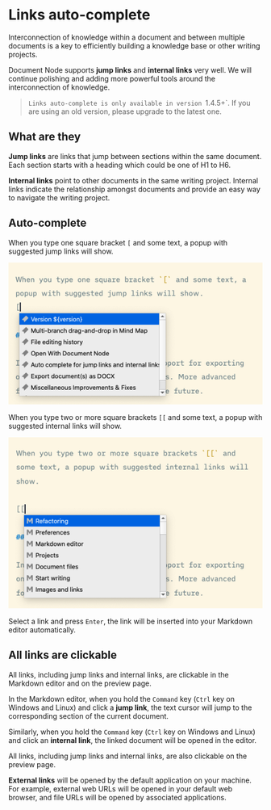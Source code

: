 # Links auto-complete

Interconnection of knowledge within a document and between multiple documents is a key to efficiently building a knowledge base or other writing projects.

Document Node supports **jump links** and **internal links** very well. We will continue polishing and adding more powerful tools around the interconnection of knowledge.

> `Links auto-complete is only available in version `1.4.5+`. If you are using an old version, please upgrade to the latest one. 

## What are they

**Jump links** are links that jump between sections within the same document. Each section starts with a heading which could be one of H1 to H6.

**Internal links** point to other documents in the same writing project. Internal links indicate the relationship amongst documents and provide an easy way to navigate the writing project.

## Auto-complete

When you type one square bracket `[` and some text, a popup with suggested jump links will show.

![screen-auto-suggest-jump-links](screen-auto-suggest-jump-links.png)

When you type two or more square brackets `[[` and some text, a popup with suggested internal links will show.

![screen-auto-suggest-internal-links](screen-auto-suggest-internal-links.png)

Select a link and press `Enter`, the link will be inserted into your Markdown editor automatically.

## All links are clickable

All links, including jump links and internal links, are clickable in the Markdown editor and on the preview page.

In the Markdown editor, when you hold the `Command` key (`Ctrl` key on Windows and Linux) and click a **jump link**, the text cursor will jump to the corresponding section of the current document. 

Similarly, when you hold the `Command` key (`Ctrl` key on Windows and Linux) and click an **internal link**, the linked document will be opened in the editor.

All links, including jump links and internal links, are also clickable on the preview page.

**External links** will be opened by the default application on your machine. For example, external web URLs will be opened in your default web browser, and file URLs will be opened by associated applications.
